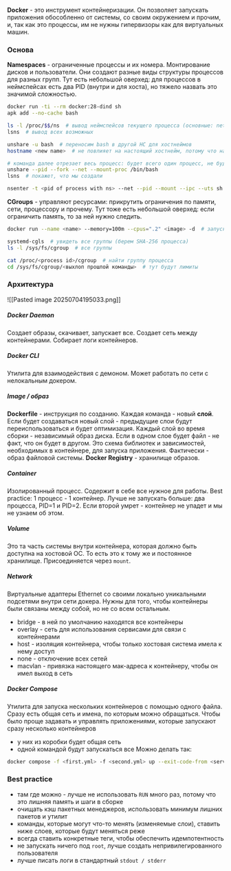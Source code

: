 **Docker** - это инструмент контейнеризации. Он позволяет запускать приложения обособленно от системы, со своим окружением и прочим, и, так как это процессы, им не нужны гипервизоры как для виртуальных машин.
### Основа
**Namespaces** - ограниченные процессы и их номера. Монтирование дисков и пользователи.
Они создают разные виды структуры процессов для разных групп.
Тут есть небольшой оверхед: для процессов в неймспейсах есть два PID (внутри и для хоста), но тяжело назвать это значимой сложностью.
```bash
docker run -ti --rm docker:28-dind sh
apk add --no-cache bash

ls -l /proc/$$/ns  # вывод неймспейсов текущего процесса (основные: net - cеть, pid - номера процессов, mnt - файловая структураб uts - хостейнмы, user - маппинг пользователей)
lsns  # вывод всех возможных

unshare -u bash  # переносим bash в другой НС для хостнеймов
hostname <new name>  # не повлияет на настоящий хостнейм, потому что назодимся в другой спейсе

# команда далее отрезает весь процесс: будет всего один процесс, не будет сети
unshare --pid --fork --net --mount-proc /bin/bash
lsns  # покажет, что мы создали

nsenter -t <pid of process with ns> --net --pid --mount --ipc --uts sh
```

**CGroups** - управляют ресурсами: прикрутить ограничения по памяти, сети, процессору и прочему.
Тут тоже есть небольшой оверхед: если ограничить память, то за ней нужно следить.
```bash
docker run --name <name> --memory=100m --cpus=".2" <image> -d  # запускаем контейнер с ограничениями (.2 - 0.2 секунды от целой секунды)

systemd-cgls  # увидеть все группы (берем SHA-256 процесса)
ls -l /sys/fs/cgroup  # все группы

cat /proc/<process id>/cgroup  # найти группу процесса
cd /sys/fs/cgroup/<выхлоп прошлой команды>  # тут будут лимиты
```
### Архитектура
![[Pasted image 20250704195033.png]]
##### Docker Daemon
Создает образы, скачивает, запускает все.
Создает сеть между контейнерами.
Собирает логи контейнеров.
##### Docker CLI
Утилита для взаимодействия с демоном. Может работать по сети с нелокальным докером.
##### Image / образ
**Dockerfile** - инструкция по созданию.
Каждая команда - новый **слой**. Если будет создаваться новый слой - предыдущие слои будут переиспользоваться и будет оптимизация.
Каждый слой во время сборки - независимый образ диска. Если в одном слое будет файл - не факт, что он будет в другом.
Это схема библиотек и зависимостей, необходимых в контейнере, для запуска приложения. Фактически - образ файловой системы.
**Docker Registry** - хранилище образов.
##### Container
Изолированный процесс. Содержит в себе все нужное для работы.
Best practice: 1 процесс - 1 контейнер. Лучше не запускать больше: два процесса, PID=1 и PID=2. Если второй умрет - контейнер не упадет и мы не узнаем об этом.
##### Volume
Это та часть системы внутри контейнера, которая должно быть доступна на хостовой ОС. То есть это к тому же и постоянное хранилище. Присоединяется через `mount`.
##### Network
Виртуальные адаптеры Ethernet со своими локально уникальными подсетями внутри сети докера. Нужны для того, чтобы контейнеры были связаны между собой, но не со всем остальным.
- bridge - в ней по умолчанию находятся все контейнеры
- overlay - сеть для использования сервисами для связи с контейнерами
- host - изоляция контейнера, чтобы только хостовая система имела к нему доступ
- none - отключение всех сетей
- macvlan - привязка настоящего мак-адреса к контейнеру, чтобы он имел выход в сеть
##### Docker Compose
Утилита для запуска нескольких контейнеров с помощью одного файла.
Сразу есть общая сеть и имена, по которым можно обращаться.
Чтобы было проще задавать и управлять приложениями, которые запускают сразу несколько контейнеров
- у них из коробки будет общая сеть
- одной командой будут запускаться все
Можно делать так:
```bash
docker compose -f <first.yml> -f <second.yml> up --exit-code-from <service>
```

### Best practice
- там где можно - лучше не использовать `RUN` много раз, потому что это лишняя память и шаги в сборке
- очищать кэш пакетных менеджеров, использовать минимум лишних пакетов и утилит
- команды, которые могут что-то менять (изменяемые слои), ставить ниже слоев, которые будут меняться реже
- всегда ставить конкретные теги, чтобы обеспечить идемпотентность
- не запускать ничего под `root`, лучше создать непривилегированного пользователя
- лучше писать логи в стандартный `stdout / stderr`